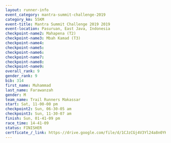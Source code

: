 ```yaml
---
layout: runner-info 
event_category: mantra-summit-challenge-2019 
category_km: 55KM 
event-title: Mantra Summit Challenge 2019 2019 
event-location: Pasuruan, East Java, Indonesia 
checkpoint-name2: Mahapena (T2) 
checkpoint-name3: Mbah Kamad (T3) 
checkpoint-name4: 
checkpoint-name5: 
checkpoint-name6: 
checkpoint-name7: 
checkpoint-name8: 
checkpoint-name9: 
overall_rank: 9
gender_rank: 9
bib: 314
first_name: Muhammad
last_name: Farawanzah
gender: M
team_name: Trail Runners Makassar
start: Sat, 11-00-00 pm
checkpoint2: Sun, 06-30-05 am
checkpoint3: Sun, 11-30-07 am
finish: Sun, 01-41-09 pm
race_time: 14-41-09
status: FINISHER
certficate_/_link: https-//drive.google.com/file/d/1CJzCGj4V3Yl24a8n0YK94Q-9dbg0oIRn/view?usp=sharing
---
```

